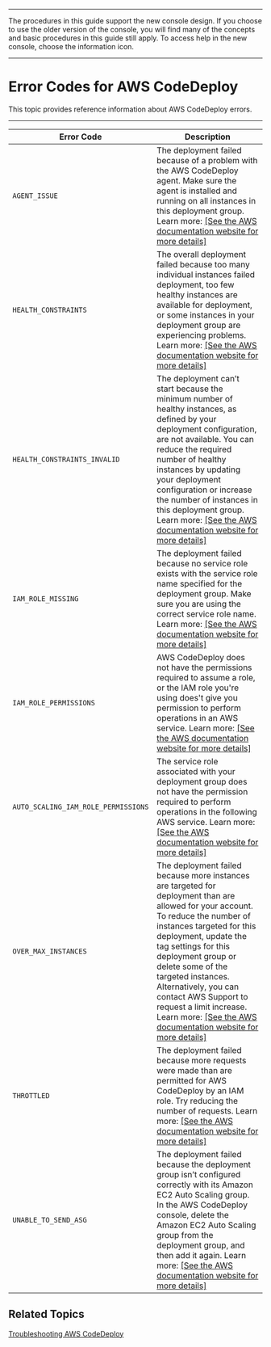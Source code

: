 --------

 The procedures in this guide support the new console design\. If you choose to use the older version of the console, you will find many of the concepts and basic procedures in this guide still apply\. To access help in the new console, choose the information icon\. 

--------

# Error Codes for AWS CodeDeploy<a name="error-codes"></a>

This topic provides reference information about AWS CodeDeploy errors\.


****  

| Error Code | Description | 
| --- | --- | 
| `AGENT_ISSUE` |  The deployment failed because of a problem with the AWS CodeDeploy agent\. Make sure the agent is installed and running on all instances in this deployment group\. Learn more: [\[See the AWS documentation website for more details\]](http://docs.aws.amazon.com/codedeploy/latest/userguide/error-codes.html)  | 
| `HEALTH_CONSTRAINTS` |  The overall deployment failed because too many individual instances failed deployment, too few healthy instances are available for deployment, or some instances in your deployment group are experiencing problems\. Learn more: [\[See the AWS documentation website for more details\]](http://docs.aws.amazon.com/codedeploy/latest/userguide/error-codes.html)  | 
| `HEALTH_CONSTRAINTS_INVALID` |  The deployment can’t start because the minimum number of healthy instances, as defined by your deployment configuration, are not available\. You can reduce the required number of healthy instances by updating your deployment configuration or increase the number of instances in this deployment group\.  Learn more: [\[See the AWS documentation website for more details\]](http://docs.aws.amazon.com/codedeploy/latest/userguide/error-codes.html)  | 
| `IAM_ROLE_MISSING` |  The deployment failed because no service role exists with the service role name specified for the deployment group\. Make sure you are using the correct service role name\.  Learn more: [\[See the AWS documentation website for more details\]](http://docs.aws.amazon.com/codedeploy/latest/userguide/error-codes.html)  | 
| `IAM_ROLE_PERMISSIONS` |  AWS CodeDeploy does not have the permissions required to assume a role, or the IAM role you're using does't give you permission to perform operations in an AWS service\. Learn more: [\[See the AWS documentation website for more details\]](http://docs.aws.amazon.com/codedeploy/latest/userguide/error-codes.html)  | 
| `AUTO_SCALING_IAM_ROLE_PERMISSIONS` |  The service role associated with your deployment group does not have the permission required to perform operations in the following AWS service\. Learn more: [\[See the AWS documentation website for more details\]](http://docs.aws.amazon.com/codedeploy/latest/userguide/error-codes.html)  | 
| `OVER_MAX_INSTANCES` |  The deployment failed because more instances are targeted for deployment than are allowed for your account\. To reduce the number of instances targeted for this deployment, update the tag settings for this deployment group or delete some of the targeted instances\. Alternatively, you can contact AWS Support to request a limit increase\. Learn more: [\[See the AWS documentation website for more details\]](http://docs.aws.amazon.com/codedeploy/latest/userguide/error-codes.html)  | 
| `THROTTLED` |  The deployment failed because more requests were made than are permitted for AWS CodeDeploy by an IAM role\. Try reducing the number of requests\. Learn more:  [\[See the AWS documentation website for more details\]](http://docs.aws.amazon.com/codedeploy/latest/userguide/error-codes.html)  | 
| `UNABLE_TO_SEND_ASG` |  The deployment failed because the deployment group isn’t configured correctly with its Amazon EC2 Auto Scaling group\. In the AWS CodeDeploy console, delete the Amazon EC2 Auto Scaling group from the deployment group, and then add it again\. Learn more: [\[See the AWS documentation website for more details\]](http://docs.aws.amazon.com/codedeploy/latest/userguide/error-codes.html)  | 

## Related Topics<a name="error-codes-related-topics"></a>

[Troubleshooting AWS CodeDeploy](troubleshooting.md)